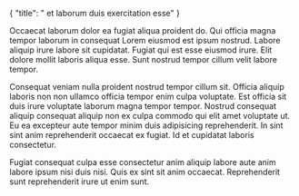 {
  "title": " et laborum duis exercitation esse"
}

Occaecat laborum dolor ea fugiat aliqua proident do. Qui officia magna tempor laborum in consequat Lorem eiusmod est ipsum nostrud. Labore aliquip irure labore sit cupidatat. Fugiat qui est esse eiusmod irure. Elit dolore mollit laboris aliqua esse. Sunt nostrud tempor cillum velit labore tempor.

Consequat veniam nulla proident nostrud tempor cillum sit. Officia aliquip laboris non non ullamco officia tempor enim culpa voluptate. Est officia sit duis irure voluptate laborum magna tempor tempor. Nostrud consequat aliquip consequat aliquip non ex culpa commodo qui elit amet voluptate ut. Eu ea excepteur aute tempor minim duis adipisicing reprehenderit. In sint sint anim reprehenderit occaecat ex fugiat. Id et cupidatat laboris consectetur.

Fugiat consequat culpa esse consectetur anim aliquip labore aute anim labore ipsum nisi duis nisi. Quis ex sint sit anim occaecat. Reprehenderit sunt reprehenderit irure ut enim sunt.